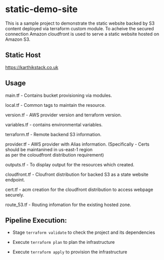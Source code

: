 # static-demo-site

This is a sample project to demonstrate the static website backed by S3 content deployed via terraform custom module. To acheive the secured connection Amazon cloudfront is used to serve a static website hosted on Amazon S3.

## Static Host

https://karthikstack.co.uk

## Usage

main.tf        -  Contains bucket provisioning via modules.

local.tf       -  Common tags to maintain the resource.

version.tf     -  AWS provider version and terraform version.

variables.tf   -  contains environmental variables.

terraform.tf   -  Remote backend S3 information.

provider.tf    -  AWS provider with Alias information. (Specifically - Certs should be maintanined in us-east-1 region  
                  as per the coloudfront distribution requirement)

outputs.tf     -  To display output for the resources which created.

cloudfront.tf  -  Cloufront distribution for backed S3 as a state website endpoint.

cert.tf        -  acm creation for the cloudfront distribution to access webpage securely. 

route_53.tf    -  Routing infomation for the existing hosted zone.


## Pipeline Execution:

- Stage `terraform validate` to check the project and its dependencies

- Execute `terraform plan` to plan the infrastructure

- Execute `terraform apply` to provision the infrastructure

